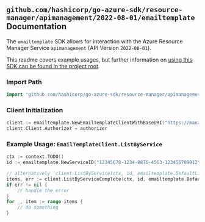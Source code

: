 
## `github.com/hashicorp/go-azure-sdk/resource-manager/apimanagement/2022-08-01/emailtemplate` Documentation

The `emailtemplate` SDK allows for interaction with the Azure Resource Manager Service `apimanagement` (API Version `2022-08-01`).

This readme covers example usages, but further information on [using this SDK can be found in the project root](https://github.com/hashicorp/go-azure-sdk/tree/main/docs).

### Import Path

```go
import "github.com/hashicorp/go-azure-sdk/resource-manager/apimanagement/2022-08-01/emailtemplate"
```


### Client Initialization

```go
client := emailtemplate.NewEmailTemplateClientWithBaseURI("https://management.azure.com")
client.Client.Authorizer = authorizer
```


### Example Usage: `EmailTemplateClient.ListByService`

```go
ctx := context.TODO()
id := emailtemplate.NewServiceID("12345678-1234-9876-4563-123456789012", "example-resource-group", "serviceValue")

// alternatively `client.ListByService(ctx, id, emailtemplate.DefaultListByServiceOperationOptions())` can be used to do batched pagination
items, err := client.ListByServiceComplete(ctx, id, emailtemplate.DefaultListByServiceOperationOptions())
if err != nil {
	// handle the error
}
for _, item := range items {
	// do something
}
```
